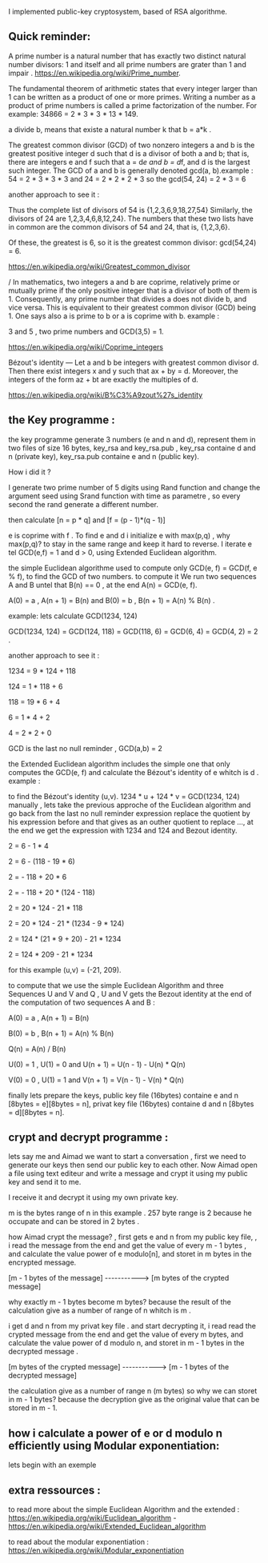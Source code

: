 I implemented public-key cryptosystem, based of RSA algorithme.

## Quick reminder: 
A prime number is a natural number that has exactly two distinct natural number divisors: 1 and itself and all prime numbers are grater than 1 and impair . https://en.wikipedia.org/wiki/Prime_number.

The fundamental theorem of arithmetic states that every integer larger than 1 can be written as a product of one or more primes. Writing a number as a product of prime numbers is called a prime factorization of the number. For example: 34866 = 2 * 3 * 3 * 13 * 149.

a divide b, means that existe a natural number k that b = a*k .

The greatest common divisor (GCD) of two nonzero integers a and b is the greatest positive integer d such that d is a divisor of both a and b; that is, there are integers e and f such that a = d*e and b = d*f, and d is the largest such integer. The GCD of a and b is generally denoted gcd(a, b).example :
54 = 2 * 3 * 3 * 3 and 24 = 2 * 2 * 2 * 3 so the gcd(54, 24) = 2 * 3 = 6

another approach to see it :

Thus the complete list of divisors of 54 is {1,2,3,6,9,18,27,54} Similarly, the divisors of 24 are 1,2,3,4,6,8,12,24}. The numbers that these two lists have in common are the common divisors of 54 and 24, that is, {1,2,3,6}.

Of these, the greatest is 6, so it is the greatest common divisor: gcd(54,24) = 6.

https://en.wikipedia.org/wiki/Greatest_common_divisor

/ In mathematics, two integers a and b are coprime, relatively prime or mutually prime if the only positive integer that is a divisor of both of them is 1. Consequently, any prime number that divides a does not divide b, and vice versa. This is equivalent to their greatest common divisor (GCD) being 1. One says also a is prime to b or a is coprime with b. example :

3 and 5 , two prime numbers and GCD(3,5) = 1.

https://en.wikipedia.org/wiki/Coprime_integers

Bézout's identity — Let a and b be integers with greatest common divisor d. Then there exist integers x and y such that ax + by = d. Moreover, the integers of the form az + bt are exactly the multiples of d.

https://en.wikipedia.org/wiki/B%C3%A9zout%27s_identity


## the Key programme :
the key programme generate 3 numbers (e and n and d), represent them in two files of size 16 bytes, key_rsa and key_rsa.pub , key_rsa containe d and n (private key), key_rsa.pub containe e and n (public key).

How i did it ?

I generate two prime number of 5 digits using Rand function and change the argument seed using Srand function with time as parametre , so every second the rand generate a different number.

then calculate [n = p * q] and [f = (p - 1)*(q - 1)]

e is coprime with f . To find e and d i initialize e with max(p,q) , why max(p,q)? to stay in the same range and keep it hard to reverse. I iterate e tel GCD(e,f) = 1 and d > 0,  using Extended Euclidean algorithm.

the simple Euclidean algorithme used to compute only GCD(e, f) = GCD(f, e % f), to find the GCD of two numbers. to compute it We run two sequences A and B untel that B(n) == 0 , at the end A(n) = GCD(e, f).

A(0) = a , A(n + 1) = B(n) and  B(0) = b , B(n + 1) = A(n) % B(n) .

example: lets calculate GCD(1234, 124)

GCD(1234, 124) = GCD(124, 118) = GCD(118, 6) = GCD(6, 4) = GCD(4, 2) = 2 .

another approach to see it :

1234 = 9 * 124 + 118

124 = 1 * 118 + 6

118 = 19 * 6 + 4

6 = 1 * 4 + 2

4 = 2 * 2 + 0

GCD is the last no null reminder , GCD(a,b) = 2

the Extended Euclidean algorithm includes the simple one that only computes the GCD(e, f) and calculate the Bézout's identity of e whitch is d .
example :

to find the Bézout's identity (u,v). 1234 * u + 124 * v = GCD(1234, 124) manually , lets take the previous approche of the Euclidean algorithm and  go back from the last no null reminder expression replace the quotient by his expression before and that gives as an outher quotient to replace ..., at the end we get the expression with 1234 and 124 and Bezout identity.

2 = 6 - 1 * 4

2 = 6 - (118 - 19 * 6)

2 = - 118 + 20 * 6

2 = - 118 + 20 * (124 - 118)

2 = 20 * 124 - 21 * 118

2 = 20 * 124 - 21 * (1234 - 9 * 124)

2 = 124 * (21 * 9 + 20) - 21 * 1234

2 = 124 * 209 - 21 * 1234

for this example (u,v) = (-21, 209).

to compute that we use the simple Euclidean Algorithm and three Sequences U and V and Q , U and V gets the Bezout identity at the end of the computation of two sequences A and B :

A(0) = a , A(n + 1) = B(n)

B(0) = b , B(n + 1) = A(n) % B(n)

Q(n) = A(n) / B(n)

U(0) = 1 , U(1) = 0 and U(n + 1) =  U(n - 1) - U(n) * Q(n)

V(0) = 0 , U(1) = 1 and V(n + 1) =  V(n - 1) - V(n) * Q(n)

finally lets prepare the keys, public key file (16bytes) containe e and n [8bytes = e][8bytes = n], 
                              privat key file (16bytes) containe d and n [8bytes = d][8bytes = n].

## crypt and decrypt programme : 
lets say me and Aimad we want to start a conversation , first we need to generate our keys then send our public key to each other. 
Now Aimad open a file using text editeur and write a message and crypt it using my public key and send it to me.

I receive it and decrypt it using my own private key.

m is the bytes range of n in this example . 257 byte range is 2 because he occupate and can be stored in 2 bytes .

how Aimad crypt the message? , first gets e and n from my public key file, , i read the message from the end and get the value of every m - 1 bytes , and calculate the value power of e modulo[n], and storet in m bytes in the encrypted message.

[m - 1 bytes of the message] -----------> [m bytes of the crypted message]

why exactly m - 1 bytes become m bytes? because the result of the calculation give as a number of range of n whitch is m .

i get d and n from my privat key file . and start decrypting it, i read read the crypted message from the end and get the value of every m bytes, and calculate the value power of d modulo n, and storet in m - 1 bytes in the decrypted message .

[m bytes of the crypted message] -----------> [m - 1 bytes of the decrypted message]

the calculation give as a number of range n (m bytes) so why we can storet in m - 1 bytes? because the decryption give as the original value that can be stored in m - 1.

## how i calculate a power of e or d modulo n efficiently using Modular exponentiation:
lets begin with an exemple 


## extra ressources :
to read more about the simple Euclidean Algorithm and the extended : https://en.wikipedia.org/wiki/Euclidean_algorithm - https://en.wikipedia.org/wiki/Extended_Euclidean_algorithm

to read about the modular exponentiation : https://en.wikipedia.org/wiki/Modular_exponentiation



